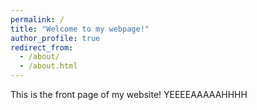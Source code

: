 ```yaml
---
permalink: /
title: "Welcome to my webpage!"
author_profile: true
redirect_from: 
  - /about/
  - /about.html
---
```


This is the front page of my website! YEEEEAAAAAHHHH
